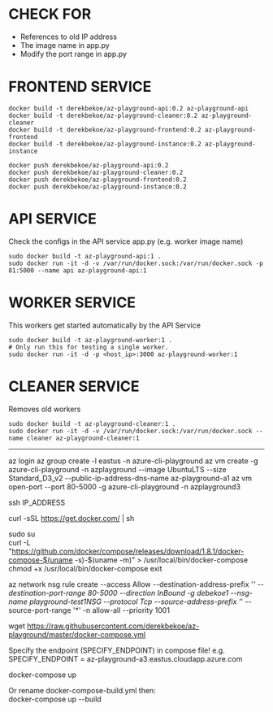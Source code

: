 
# CHECK FOR
- References to old IP address
- The image name in app.py
- Modify the port range in app.py

# FRONTEND SERVICE
```
docker build -t derekbekoe/az-playground-api:0.2 az-playground-api
docker build -t derekbekoe/az-playground-cleaner:0.2 az-playground-cleaner
docker build -t derekbekoe/az-playground-frontend:0.2 az-playground-frontend
docker build -t derekbekoe/az-playground-instance:0.2 az-playground-instance
```
```
docker push derekbekoe/az-playground-api:0.2
docker push derekbekoe/az-playground-cleaner:0.2
docker push derekbekoe/az-playground-frontend:0.2
docker push derekbekoe/az-playground-instance:0.2
```

# API SERVICE
Check the configs in the API service app.py (e.g. worker image name)
```
sudo docker build -t az-playground-api:1 .
sudo docker run -it -d -v /var/run/docker.sock:/var/run/docker.sock -p 81:5000 --name api az-playground-api:1
```

# WORKER SERVICE
This workers get started automatically by the API Service
```
sudo docker build -t az-playground-worker:1 .
# Only run this for testing a single worker.
sudo docker run -it -d -p <host_ip>:3000 az-playground-worker:1
```

# CLEANER SERVICE
Removes old workers
```
sudo docker build -t az-playground-cleaner:1 .
sudo docker run -it -d -v /var/run/docker.sock:/var/run/docker.sock --name cleaner az-playground-cleaner:1
```


---
az login
az group create -l eastus -n azure-cli-playground
az vm create -g azure-cli-playground -n azplayground --image UbuntuLTS --size Standard_D3_v2 --public-ip-address-dns-name az-playground-a1
az vm open-port --port 80-5000 -g azure-cli-playground -n azplayground3

ssh IP_ADDRESS

curl -sSL https://get.docker.com/ | sh

sudo su  
curl -L "https://github.com/docker/compose/releases/download/1.8.1/docker-compose-$(uname -s)-$(uname -m)" > /usr/local/bin/docker-compose
chmod +x /usr/local/bin/docker-compose
exit  

az network nsg rule create --access Allow --destination-address-prefix '*' --destination-port-range 80-5000 --direction InBound -g debekoe1 --nsg-name playground-test1NSG --protocol Tcp --source-address-prefix '*' --source-port-range '*' -n allow-all --priority 1001

wget https://raw.githubusercontent.com/derekbekoe/az-playground/master/docker-compose.yml

Specify the endpoint (SPECIFY_ENDPOINT) in compose file!
e.g. SPECIFY_ENDPOINT = az-playground-a3.eastus.cloudapp.azure.com

docker-compose up

Or rename docker-compose-build.yml then:  
docker-compose up --build
